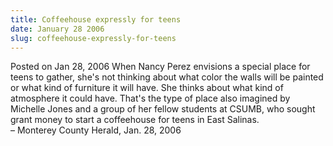 ```yaml
---
title: Coffeehouse expressly for teens
date: January 28 2006
slug: coffeehouse-expressly-for-teens
---
```





<span class="date">Posted on Jan 28, 2006    </span>
When Nancy Perez envisions a special place for teens to gather,
she&apos;s not thinking about what color the walls will be painted or
what kind of furniture it will have. She thinks about what kind of
atmosphere it could have. That&apos;s the type of place also imagined by
Michelle Jones and a group of her fellow students at CSUMB, who
sought grant money to start a coffeehouse for teens in East
Salinas.<br>
&#x2013; Monterey County Herald, Jan. 28, 2006<br/></br>




